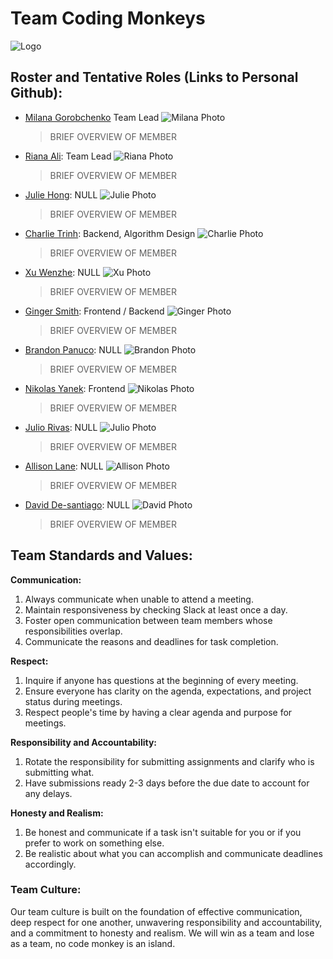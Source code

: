 # Team Coding Monkeys
![Logo](branding/19logo_blue.png)

## Roster and Tentative Roles (Links to Personal Github):
- [Milana Gorobchenko](https://github.com/milgor931) Team Lead
  ![Milana Photo](/assets/roster_pics/milana.png)
  > BRIEF OVERVIEW OF MEMBER
- [Riana Ali](https://github.com/rianaali): Team Lead
  ![Riana Photo](path/to/photo)
  > BRIEF OVERVIEW OF MEMBER
- [Julie Hong](https://github.com/Julie110): NULL
  ![Julie Photo](path/to/photo)
  > BRIEF OVERVIEW OF MEMBER
- [Charlie Trinh](https://github.com/charlitoes): Backend, Algorithm Design
  ![Charlie Photo](/assets/roster_pics/Charlie.jpg)
  > BRIEF OVERVIEW OF MEMBER
- [Xu Wenzhe](https://github.com/Markcmd): NULL
  ![Xu Photo](/assets/roster_pics/Mark_(Wenzhe).jpeg)
  > BRIEF OVERVIEW OF MEMBER
- [Ginger Smith](https://github.com/gingersmith4): Frontend / Backend
  ![Ginger Photo](/assets/roster_pics/ginger.jpg)
  > BRIEF OVERVIEW OF MEMBER
- [Brandon Panuco](https://github.com/bpanuco11): NULL
  ![Brandon Photo](/assets/roster_pics/brandon.jpg)
  > BRIEF OVERVIEW OF MEMBER
- [Nikolas Yanek](https://github.com/nikothomas): Frontend
  ![Nikolas Photo](path/to/photo)
  > BRIEF OVERVIEW OF MEMBER
- [Julio Rivas](https://github.com/jrivas112): NULL
  ![Julio Photo](/assets/roster_pics/julio.jpg)
  > BRIEF OVERVIEW OF MEMBER
- [Allison Lane](https://github.com/a4lane): NULL
  ![Allison Photo](path/to/photo)
  > BRIEF OVERVIEW OF MEMBER
- [David De-santiago](https://github.com/ddesantiag0): NULL
  ![David Photo](path/to/photo)
  > BRIEF OVERVIEW OF MEMBER

## Team Standards and Values:

**Communication:**
1. Always communicate when unable to attend a meeting.
2. Maintain responsiveness by checking Slack at least once a day.
3. Foster open communication between team members whose responsibilities overlap.
4. Communicate the reasons and deadlines for task completion.

**Respect:**
1. Inquire if anyone has questions at the beginning of every meeting.
2. Ensure everyone has clarity on the agenda, expectations, and project status during meetings.
3. Respect people's time by having a clear agenda and purpose for meetings.

**Responsibility and Accountability:**
1. Rotate the responsibility for submitting assignments and clarify who is submitting what.
2. Have submissions ready 2-3 days before the due date to account for any delays.

**Honesty and Realism:**
1. Be honest and communicate if a task isn't suitable for you or if you prefer to work on something else.
2. Be realistic about what you can accomplish and communicate deadlines accordingly.

### Team Culture:
Our team culture is built on the foundation of effective communication, deep respect for one another, unwavering responsibility and accountability, and a commitment to honesty and realism. We will win as a team and lose as a team, no code monkey is an island.
